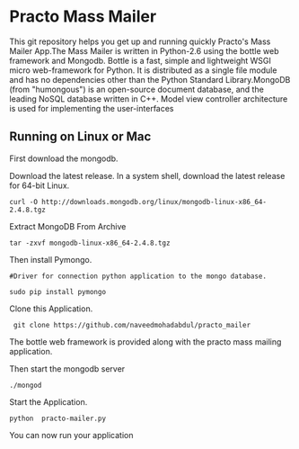 Practo Mass Mailer
===================

This git repository helps you get up and running quickly  Practo's Mass Mailer
App.The Mass Mailer is written in Python-2.6 using the bottle web framework 
and Mongodb. Bottle is a fast, simple and lightweight WSGI micro web-framework 
for Python. It is distributed as a single file module and has no dependencies 
other than the Python Standard Library.MongoDB (from "humongous") is an open-source 
document database, and the leading NoSQL database written in C++.
Model view controller architecture is used for implementing the user-interfaces


Running on Linux or Mac
----------------------------

First download the mongodb. 

Download the latest release.
	In a system shell, download the latest release for 64-bit Linux.

    curl -O http://downloads.mongodb.org/linux/mongodb-linux-x86_64-2.4.8.tgz

Extract MongoDB From Archive
    
    tar -zxvf mongodb-linux-x86_64-2.4.8.tgz

Then install Pymongo.

    #Driver for connection python application to the mongo database.
    
    sudo pip install pymongo

Clone this Application.

     git clone https://github.com/naveedmohadabdul/practo_mailer

The bottle web framework is provided along with the practo mass mailing application.

Then start the mongodb server 

    ./mongod

Start the Application.
	
	python  practo-mailer.py	

You can now run your application

